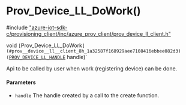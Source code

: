# Prov_Device_LL_DoWork()

\#include ["azure-iot-sdk-c/provisioning_client/inc/azure_prov_client/prov_device_ll_client.h"](../iot-c-ref-prov-device-ll-client-h.md)  

void `[`Prov_Device_LL_DoWork`](#prov__device__ll__client_8h_1a32587f168929aee7108416ebbee082d3)(`[`PROV_DEVICE_LL_HANDLE`](#prov__device__ll__client_8h_1aa6ce77119fc5a0c50d57a97a990cb54f) handle)`

Api to be called by user when work (registering device) can be done.

#### Parameters
* `handle` The handle created by a call to the create function.

